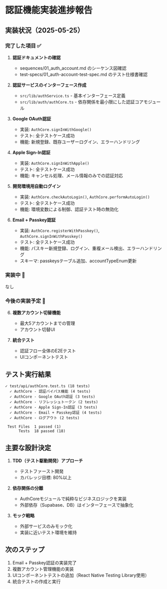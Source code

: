 # 認証機能実装進捗報告

## 実装状況（2025-05-25）

### 完了した項目 ✅

1. **認証ドキュメントの確認**
   - sequences/01_auth_account.md のシーケンス図確認
   - test-specs/01_auth-account-test-spec.md のテスト仕様書確認

2. **認証サービスのインターフェース作成**
   - `src/lib/authService.ts` - 基本インターフェース定義
   - `src/lib/auth/authCore.ts` - 依存関係を最小限にした認証コアモジュール

3. **Google OAuth認証**
   - 実装: `AuthCore.signInWithGoogle()`
   - テスト: 全テストケース成功
   - 機能: 新規登録、既存ユーザーログイン、エラーハンドリング

4. **Apple Sign-In認証**
   - 実装: `AuthCore.signInWithApple()`
   - テスト: 全テストケース成功
   - 機能: キャンセル処理、メール情報のみでの認証対応

5. **開発環境用自動ログイン**
   - 実装: `AuthCore.checkAutoLogin()`, `AuthCore.performAutoLogin()`
   - テスト: 全テストケース成功
   - 機能: 環境変数による制御、認証テスト時の無効化

5. **Email + Passkey認証**
   - 実装: `AuthCore.registerWithPasskey()`, `AuthCore.signInWithPasskey()`
   - テスト: 全テストケース成功
   - 機能: パスキー新規登録、ログイン、重複メール検出、エラーハンドリング
   - スキーマ: passkeysテーブル追加、accountTypeEnum更新

### 実装中 🔄

なし

### 今後の実装予定 📝

6. **複数アカウント切替機能**
   - 最大5アカウントまでの管理
   - アカウント切替UI

7. **統合テスト**
   - 認証フロー全体のE2Eテスト
   - UIコンポーネントテスト

## テスト実行結果

```
✓ test/api/authCore.test.ts (18 tests)
  ✓ AuthCore - 認証バイパス機能 (4 tests)
  ✓ AuthCore - Google OAuth認証 (3 tests)
  ✓ AuthCore - リフレッシュトークン (2 tests)
  ✓ AuthCore - Apple Sign-In認証 (3 tests)
  ✓ AuthCore - Email + Passkey認証 (4 tests)
  ✓ AuthCore - ログアウト (2 tests)

 Test Files  1 passed (1)
      Tests  18 passed (18)
```

## 主要な設計決定

1. **TDD（テスト駆動開発）アプローチ**
   - テストファースト開発
   - カバレッジ目標: 80%以上

2. **依存関係の分離**
   - AuthCoreモジュールで純粋なビジネスロジックを実装
   - 外部依存（Supabase、DB）はインターフェースで抽象化

3. **モック戦略**
   - 外部サービスのみモック化
   - 実装に近いテスト環境を維持

## 次のステップ

1. Email + Passkey認証の実装完了
2. 複数アカウント管理機能の実装
3. UIコンポーネントテストの追加（React Native Testing Library使用）
4. 統合テストの作成と実行